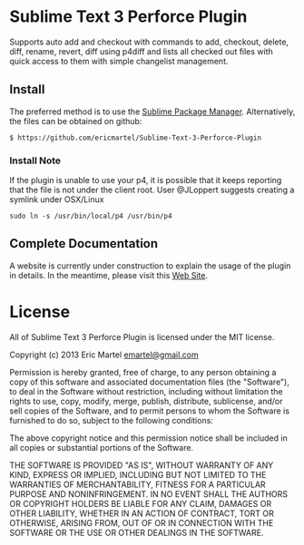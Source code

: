 # Sublime Text 3 Perforce Plugin

Supports auto add and checkout with commands to add, checkout, delete, diff, rename, revert, diff using p4diff and lists all checked out files with quick access to them with simple changelist management.

## Install

The preferred method is to use the [Sublime Package Manager](http://wbond.net/sublime_packages/package_control). Alternatively, the files can be obtained on github:

    $ https://github.com/ericmartel/Sublime-Text-3-Perforce-Plugin

### Install Note

If the plugin is unable to use your p4, it is possible that it keeps reporting that the file is not under the client root.  User @JLoppert suggests creating a symlink under OSX/Linux

    sudo ln -s /usr/bin/local/p4 /usr/bin/p4

## Complete Documentation

A website is currently under construction to explain the usage of the plugin in details. In the meantime, please visit this [Web Site](http://www.ericmartel.com/sublime-text-3-perforce-plugin/).

# License

All of Sublime Text 3 Perforce Plugin is licensed under the MIT license.

Copyright (c) 2013 Eric Martel <emartel@gmail.com>

Permission is hereby granted, free of charge, to any person obtaining a copy of this software and associated documentation files (the "Software"), to deal in the Software without restriction, including without limitation the rights to use, copy, modify, merge, publish, distribute, sublicense, and/or sell copies of the Software, and to permit persons to whom the Software is furnished to do so, subject to the following conditions:

The above copyright notice and this permission notice shall be included in all copies or substantial portions of the Software.

THE SOFTWARE IS PROVIDED "AS IS", WITHOUT WARRANTY OF ANY KIND, EXPRESS OR IMPLIED, INCLUDING BUT NOT LIMITED TO THE WARRANTIES OF MERCHANTABILITY, FITNESS FOR A PARTICULAR PURPOSE AND NONINFRINGEMENT. IN NO EVENT SHALL THE AUTHORS OR COPYRIGHT HOLDERS BE LIABLE FOR ANY CLAIM, DAMAGES OR OTHER LIABILITY, WHETHER IN AN ACTION OF CONTRACT, TORT OR OTHERWISE, ARISING FROM, OUT OF OR IN CONNECTION WITH THE SOFTWARE OR THE USE OR OTHER DEALINGS IN THE SOFTWARE.
